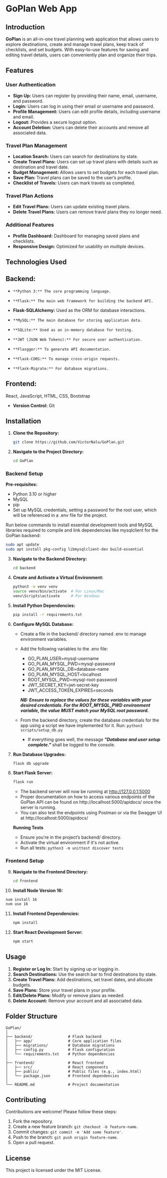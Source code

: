 # GoPlan Web App

## Introduction

**GoPlan** is an all-in-one travel planning web application that allows users to explore destinations, create and manage travel plans, keep track of checklists, and set budgets. With easy-to-use features for saving and editing travel details, users can conveniently plan and organize their trips.

## Features

### User Authentication

- **Sign Up:** Users can register by providing their name, email, username, and password.
- **Login:** Users can log in using their email or username and password.
- **Profile Management:** Users can edit profile details, including username and email.
- **Logout:** Provides a secure logout option.
- **Account Deletion:** Users can delete their accounts and remove all associated data.

### Travel Plan Management

- **Location Search:** Users can search for destinations by state.
- **Create Travel Plans:** Users can set up travel plans with details such as destination and travel date.
- **Budget Management:** Allows users to set budgets for each travel plan.
- **Save Plan:** Travel plans can be saved to the user’s profile.
- **Checklist of Travels:** Users can mark travels as completed.

### Travel Plan Actions

- **Edit Travel Plans:** Users can update existing travel plans.
- **Delete Travel Plans:** Users can remove travel plans they no longer need.

### Additional Features

- **Profile Dashboard:** Dashboard for managing saved plans and checklists.
- **Responsive Design:** Optimized for usability on multiple devices.

## Technologies Used

## **Backend:**

-     **Python 3:** The core programming language.
-     **Flask:** The main web framework for building the backend API.
- **Flask-SQLAlchemy:** Used as the ORM for database interactions.
-     **MySQL:** The main database for storing application data.
-     **SQLite:** Used as an in-memory database for testing.
-     **JWT (JSON Web Tokens):** For secure user authentication.
-     **Flasgger:** To generate API documentation.
-     **Flask-CORS:** To manage cross-origin requests.
-     **Flask-Migrate:** For database migrations.

## **Frontend:**

React, JavaScript, HTML, CSS, Bootstrap

- **Version Control:** Git

## Installation

1. **Clone the Repository:**
   ```bash
   git clone https://github.com/VictorNalu/GoPlan.git
   ```
2. **Navigate to the Project Directory:**
   ```bash
   cd GoPlan
   ```

### Backend Setup

**Pre-requisites:**

- Python 3.10 or higher
- MySQL
- pip
- Set up MySQL credentials, setting a password for the root user, which will be referenced in a .env file for the project.

Run below commands to install essential development tools and MySQL libraries required to compile and link dependencies like mysqlclient for the GoPlan backend:

```bash
sudo apt update
sudo apt install pkg-config libmysqlclient-dev build-essential
```

3. **Navigate to the Backend Directory:**
   ```bash
   cd backend
   ```
4. **Create and Activate a Virtual Environment:**
   ```bash
   python3 -m venv venv
   source venv/bin/activate  # For Linux/Mac
   venv\Scripts\activate     # For Windows
   ```
5. **Install Python Dependencies:**
   ```bash
   pip install -r requirements.txt
   ```
6. **Configure MySQL Database:**

   - Create a file in the backend/ directory named .env to manage environment variables.
   - Add the following variables to the .env file:

     - GO_PLAN_USER=mysql-username
     - GO_PLAN_MYSQL_PWD=mysql-password
     - GO_PLAN_MYSQL_DB=database-name
     - GO_PLAN_MYSQL_HOST=localhost
     - ROOT_MYSQL_PWD=mysql-root-password
     - JWT_SECRET_KEY=jwt-secret-key
     - JWT_ACCESS_TOKEN_EXPIRES=seconds

     **_NB: Ensure to replace the values for these variables with your desired credentials.
     For the ROOT_MYSQL_PWD environment variable, the value MUST match your MySQL root password._**

   - From the backend directory, create the database credentials for the app using a script we have implemented for it.
     Run: `python3 scripts/setup_db.py`
     - If everything goes well, the message **_"Database and user setup complete."_** shall be logged to the console.

7. **Run Database Upgrades:**

   ```bash
   flask db upgrade
   ```

8. **Start Flask Server:**

   ```bash
   flask run
   ```

   - The backend server will now be running at http://127.0.0.1:5000
   - Proper documentation on how to access various endpoints of the GoPlan API can be found on http://localhost:5000/apidocs/ once the server is running.
   - You can also test the endpoints using Postman or via the Swagger UI at http://localhost:5000/apidocs/

   **Running Tests**

   - Ensure you're in the project’s backend/ directory.
   - Activate the virtual environment if it's not active.
   - Run all tests: `python3 -m unittest discover tests`

### Frontend Setup

9. **Navigate to the Frontend Directory:**

   ```bash
   cd frontend
   ```

10. **Install Node Version 16:**

```bash
nvm install 16
nvm use 16
```

11. **Install Frontend Dependencies:**

    ```bash
    npm install
    ```

12. **Start React Development Server:**
    ```bash
    npm start
    ```

## Usage

1. **Register or Log In:** Start by signing up or logging in.
2. **Search Destinations:** Use the search bar to find destinations by state.
3. **Create Travel Plans:** Add destinations, set travel dates, and allocate budgets.
4. **Save Plans:** Store your travel plans in your profile.
5. **Edit/Delete Plans:** Modify or remove plans as needed.
6. **Delete Account:** Remove your account and all associated data.

## Folder Structure

```
GoPlan/
│
├── backend/                # Flask backend
│   ├── app/                # Core application files
│   ├── migrations/         # Database migrations
│   ├── config.py           # Flask configuration
│   └── requirements.txt    # Python dependencies
│
├── frontend/               # React frontend
│   ├── src/                # React components
│   ├── public/             # Public files (e.g., index.html)
│   └── package.json        # Frontend dependencies
│
└── README.md               # Project documentation
```

## Contributing

Contributions are welcome! Please follow these steps:

1. Fork the repository.
2. Create a new feature branch: `git checkout -b feature-name`.
3. Commit changes: `git commit -m 'Add some feature'`.
4. Push to the branch: `git push origin feature-name`.
5. Open a pull request.

## License

This project is licensed under the MIT License.
